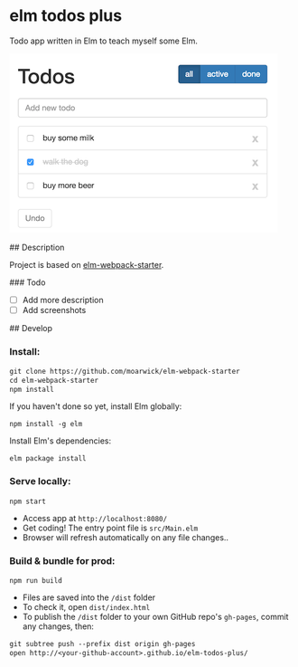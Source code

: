 # elm todos plus

Todo app written in Elm to teach myself some Elm.

<img src="/screenshot.png?raw=true" alt="Screenshot" title="Elm Todos Plus App" width="475">

## Description

Project is based on [elm-webpack-starter](https://github.com/moarwick/elm-webpack-starter).

### Todo

- [ ] Add more description
- [ ] Add screenshots

## Develop

### Install:
```
git clone https://github.com/moarwick/elm-webpack-starter
cd elm-webpack-starter
npm install
```

If you haven't done so yet, install Elm globally:
```
npm install -g elm
```

Install Elm's dependencies:
```
elm package install
```

### Serve locally:
```
npm start
```
* Access app at `http://localhost:8080/`
* Get coding! The entry point file is `src/Main.elm`
* Browser will refresh automatically on any file changes..


### Build &amp; bundle for prod:
```
npm run build
```

* Files are saved into the `/dist` folder
* To check it, open `dist/index.html`
* To publish the `/dist` folder to your own GitHub repo's `gh-pages`, commit any changes, then:
```
git subtree push --prefix dist origin gh-pages
open http://<your-github-account>.github.io/elm-todos-plus/
```
